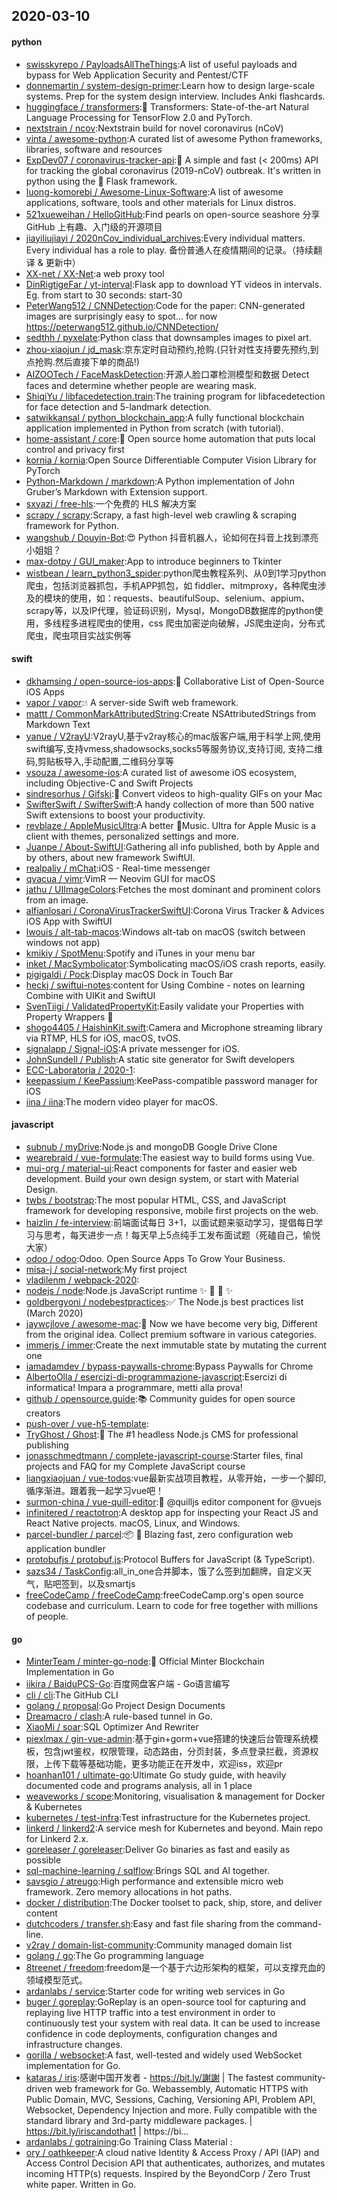 ## 2020-03-10

#### python
* [swisskyrepo / PayloadsAllTheThings](https://github.com/swisskyrepo/PayloadsAllTheThings):A list of useful payloads and bypass for Web Application Security and Pentest/CTF
* [donnemartin / system-design-primer](https://github.com/donnemartin/system-design-primer):Learn how to design large-scale systems. Prep for the system design interview. Includes Anki flashcards.
* [huggingface / transformers](https://github.com/huggingface/transformers):🤗
Transformers: State-of-the-art Natural Language Processing for TensorFlow 2.0 and PyTorch.
* [nextstrain / ncov](https://github.com/nextstrain/ncov):Nextstrain build for novel coronavirus (nCoV)
* [vinta / awesome-python](https://github.com/vinta/awesome-python):A curated list of awesome Python frameworks, libraries, software and resources
* [ExpDev07 / coronavirus-tracker-api](https://github.com/ExpDev07/coronavirus-tracker-api):🦠 A simple and fast (< 200ms) API for tracking the global coronavirus (2019-nCoV) outbreak. It's written in python using the
🍼
Flask framework.
* [luong-komorebi / Awesome-Linux-Software](https://github.com/luong-komorebi/Awesome-Linux-Software):A list of awesome applications, software, tools and other materials for Linux distros.
* [521xueweihan / HelloGitHub](https://github.com/521xueweihan/HelloGitHub):Find pearls on open-source seashore 分享 GitHub 上有趣、入门级的开源项目
* [jiayiliujiayi / 2020nCov_individual_archives](https://github.com/jiayiliujiayi/2020nCov_individual_archives):Every individual matters. Every individual has a role to play. 备份普通人在疫情期间的记录。（持续翻译 & 更新中）
* [XX-net / XX-Net](https://github.com/XX-net/XX-Net):a web proxy tool
* [DinRigtigeFar / yt-interval](https://github.com/DinRigtigeFar/yt-interval):Flask app to download YT videos in intervals. Eg. from start to 30 seconds: start-30
* [PeterWang512 / CNNDetection](https://github.com/PeterWang512/CNNDetection):Code for the paper: CNN-generated images are surprisingly easy to spot... for now https://peterwang512.github.io/CNNDetection/
* [sedthh / pyxelate](https://github.com/sedthh/pyxelate):Python class that downsamples images to pixel art.
* [zhou-xiaojun / jd_mask](https://github.com/zhou-xiaojun/jd_mask):京东定时自动预约,抢购.(只针对性支持要先预约,到点抢购.然后直接下单的商品!)
* [AIZOOTech / FaceMaskDetection](https://github.com/AIZOOTech/FaceMaskDetection):开源人脸口罩检测模型和数据 Detect faces and determine whether people are wearing mask.
* [ShiqiYu / libfacedetection.train](https://github.com/ShiqiYu/libfacedetection.train):The training program for libfacedetection for face detection and 5-landmark detection.
* [satwikkansal / python_blockchain_app](https://github.com/satwikkansal/python_blockchain_app):A fully functional blockchain application implemented in Python from scratch (with tutorial).
* [home-assistant / core](https://github.com/home-assistant/core):🏡
Open source home automation that puts local control and privacy first
* [kornia / kornia](https://github.com/kornia/kornia):Open Source Differentiable Computer Vision Library for PyTorch
* [Python-Markdown / markdown](https://github.com/Python-Markdown/markdown):A Python implementation of John Gruber’s Markdown with Extension support.
* [sxyazi / free-hls](https://github.com/sxyazi/free-hls):一个免费的 HLS 解决方案
* [scrapy / scrapy](https://github.com/scrapy/scrapy):Scrapy, a fast high-level web crawling & scraping framework for Python.
* [wangshub / Douyin-Bot](https://github.com/wangshub/Douyin-Bot):😍
Python 抖音机器人，论如何在抖音上找到漂亮小姐姐？
* [max-dotpy / GUI_maker](https://github.com/max-dotpy/GUI_maker):App to introduce beginners to Tkinter
* [wistbean / learn_python3_spider](https://github.com/wistbean/learn_python3_spider):python爬虫教程系列、从0到1学习python爬虫，包括浏览器抓包，手机APP抓包，如 fiddler、mitmproxy，各种爬虫涉及的模块的使用，如：requests、beautifulSoup、selenium、appium、scrapy等，以及IP代理，验证码识别，Mysql，MongoDB数据库的python使用，多线程多进程爬虫的使用，css 爬虫加密逆向破解，JS爬虫逆向，分布式爬虫，爬虫项目实战实例等

#### swift
* [dkhamsing / open-source-ios-apps](https://github.com/dkhamsing/open-source-ios-apps):📱
Collaborative List of Open-Source iOS Apps
* [vapor / vapor](https://github.com/vapor/vapor):💧
A server-side Swift web framework.
* [mattt / CommonMarkAttributedString](https://github.com/mattt/CommonMarkAttributedString):Create NSAttributedStrings from Markdown Text
* [yanue / V2rayU](https://github.com/yanue/V2rayU):V2rayU,基于v2ray核心的mac版客户端,用于科学上网,使用swift编写,支持vmess,shadowsocks,socks5等服务协议,支持订阅, 支持二维码,剪贴板导入,手动配置,二维码分享等
* [vsouza / awesome-ios](https://github.com/vsouza/awesome-ios):A curated list of awesome iOS ecosystem, including Objective-C and Swift Projects
* [sindresorhus / Gifski](https://github.com/sindresorhus/Gifski):🌈
Convert videos to high-quality GIFs on your Mac
* [SwifterSwift / SwifterSwift](https://github.com/SwifterSwift/SwifterSwift):A handy collection of more than 500 native Swift extensions to boost your productivity.
* [revblaze / AppleMusicUltra](https://github.com/revblaze/AppleMusicUltra):A better Music. Ultra for Apple Music is a client with themes, personalized settings and more.
* [Juanpe / About-SwiftUI](https://github.com/Juanpe/About-SwiftUI):Gathering all info published, both by Apple and by others, about new framework SwiftUI.
* [realpaliy / mChat](https://github.com/realpaliy/mChat):iOS - Real-time messenger
* [qvacua / vimr](https://github.com/qvacua/vimr):VimR — Neovim GUI for macOS
* [jathu / UIImageColors](https://github.com/jathu/UIImageColors):Fetches the most dominant and prominent colors from an image.
* [alfianlosari / CoronaVirusTrackerSwiftUI](https://github.com/alfianlosari/CoronaVirusTrackerSwiftUI):Corona Virus Tracker & Advices iOS App with SwiftUI
* [lwouis / alt-tab-macos](https://github.com/lwouis/alt-tab-macos):Windows alt-tab on macOS (switch between windows not app)
* [kmikiy / SpotMenu](https://github.com/kmikiy/SpotMenu):Spotify and iTunes in your menu bar
* [inket / MacSymbolicator](https://github.com/inket/MacSymbolicator):Symbolicating macOS/iOS crash reports, easily.
* [pigigaldi / Pock](https://github.com/pigigaldi/Pock):Display macOS Dock in Touch Bar
* [heckj / swiftui-notes](https://github.com/heckj/swiftui-notes):content for Using Combine - notes on learning Combine with UIKit and SwiftUI
* [SvenTiigi / ValidatedPropertyKit](https://github.com/SvenTiigi/ValidatedPropertyKit):Easily validate your Properties with Property Wrappers
👮
* [shogo4405 / HaishinKit.swift](https://github.com/shogo4405/HaishinKit.swift):Camera and Microphone streaming library via RTMP, HLS for iOS, macOS, tvOS.
* [signalapp / Signal-iOS](https://github.com/signalapp/Signal-iOS):A private messenger for iOS.
* [JohnSundell / Publish](https://github.com/JohnSundell/Publish):A static site generator for Swift developers
* [ECC-Laboratoria / 2020-1](https://github.com/ECC-Laboratoria/2020-1):
* [keepassium / KeePassium](https://github.com/keepassium/KeePassium):KeePass-compatible password manager for iOS
* [iina / iina](https://github.com/iina/iina):The modern video player for macOS.

#### javascript
* [subnub / myDrive](https://github.com/subnub/myDrive):Node.js and mongoDB Google Drive Clone
* [wearebraid / vue-formulate](https://github.com/wearebraid/vue-formulate):The easiest way to build forms using Vue.
* [mui-org / material-ui](https://github.com/mui-org/material-ui):React components for faster and easier web development. Build your own design system, or start with Material Design.
* [twbs / bootstrap](https://github.com/twbs/bootstrap):The most popular HTML, CSS, and JavaScript framework for developing responsive, mobile first projects on the web.
* [haizlin / fe-interview](https://github.com/haizlin/fe-interview):前端面试每日 3+1，以面试题来驱动学习，提倡每日学习与思考，每天进步一点！每天早上5点纯手工发布面试题（死磕自己，愉悦大家）
* [odoo / odoo](https://github.com/odoo/odoo):Odoo. Open Source Apps To Grow Your Business.
* [misa-j / social-network](https://github.com/misa-j/social-network):My first project
* [vladilenm / webpack-2020](https://github.com/vladilenm/webpack-2020):
* [nodejs / node](https://github.com/nodejs/node):Node.js JavaScript runtime
✨
🐢
🚀
✨
* [goldbergyoni / nodebestpractices](https://github.com/goldbergyoni/nodebestpractices):✅
The Node.js best practices list (March 2020)
* [jaywcjlove / awesome-mac](https://github.com/jaywcjlove/awesome-mac): Now we have become very big, Different from the original idea. Collect premium software in various categories.
* [immerjs / immer](https://github.com/immerjs/immer):Create the next immutable state by mutating the current one
* [iamadamdev / bypass-paywalls-chrome](https://github.com/iamadamdev/bypass-paywalls-chrome):Bypass Paywalls for Chrome
* [AlbertoOlla / esercizi-di-programmazione-javascript](https://github.com/AlbertoOlla/esercizi-di-programmazione-javascript):Esercizi di informatica! Impara a programmare, metti alla prova!
* [github / opensource.guide](https://github.com/github/opensource.guide):📚
Community guides for open source creators
* [push-over / vue-h5-template](https://github.com/push-over/vue-h5-template):
* [TryGhost / Ghost](https://github.com/TryGhost/Ghost):👻
The #1 headless Node.js CMS for professional publishing
* [jonasschmedtmann / complete-javascript-course](https://github.com/jonasschmedtmann/complete-javascript-course):Starter files, final projects and FAQ for my Complete JavaScript course
* [liangxiaojuan / vue-todos](https://github.com/liangxiaojuan/vue-todos):vue最新实战项目教程，从零开始，一步一个脚印,循序渐进。跟着我一起学习vue吧！
* [surmon-china / vue-quill-editor](https://github.com/surmon-china/vue-quill-editor):🍡
@quilljs editor component for @vuejs
* [infinitered / reactotron](https://github.com/infinitered/reactotron):A desktop app for inspecting your React JS and React Native projects. macOS, Linux, and Windows.
* [parcel-bundler / parcel](https://github.com/parcel-bundler/parcel):📦
🚀
Blazing fast, zero configuration web application bundler
* [protobufjs / protobuf.js](https://github.com/protobufjs/protobuf.js):Protocol Buffers for JavaScript (& TypeScript).
* [sazs34 / TaskConfig](https://github.com/sazs34/TaskConfig):all_in_one合并脚本，饿了么签到加翻牌，自定义天气，贴吧签到，以及smartjs
* [freeCodeCamp / freeCodeCamp](https://github.com/freeCodeCamp/freeCodeCamp):freeCodeCamp.org's open source codebase and curriculum. Learn to code for free together with millions of people.

#### go
* [MinterTeam / minter-go-node](https://github.com/MinterTeam/minter-go-node):🚀
Official Minter Blockchain Implementation in Go
* [iikira / BaiduPCS-Go](https://github.com/iikira/BaiduPCS-Go):百度网盘客户端 - Go语言编写
* [cli / cli](https://github.com/cli/cli):The GitHub CLI
* [golang / proposal](https://github.com/golang/proposal):Go Project Design Documents
* [Dreamacro / clash](https://github.com/Dreamacro/clash):A rule-based tunnel in Go.
* [XiaoMi / soar](https://github.com/XiaoMi/soar):SQL Optimizer And Rewriter
* [piexlmax / gin-vue-admin](https://github.com/piexlmax/gin-vue-admin):基于gin+gorm+vue搭建的快速后台管理系统模板，包含jwt鉴权，权限管理，动态路由，分页封装，多点登录拦截，资源权限，上传下载等基础功能，更多功能正在开发中，欢迎iss，欢迎pr
* [hoanhan101 / ultimate-go](https://github.com/hoanhan101/ultimate-go):Ultimate Go study guide, with heavily documented code and programs analysis, all in 1 place
* [weaveworks / scope](https://github.com/weaveworks/scope):Monitoring, visualisation & management for Docker & Kubernetes
* [kubernetes / test-infra](https://github.com/kubernetes/test-infra):Test infrastructure for the Kubernetes project.
* [linkerd / linkerd2](https://github.com/linkerd/linkerd2):A service mesh for Kubernetes and beyond. Main repo for Linkerd 2.x.
* [goreleaser / goreleaser](https://github.com/goreleaser/goreleaser):Deliver Go binaries as fast and easily as possible
* [sql-machine-learning / sqlflow](https://github.com/sql-machine-learning/sqlflow):Brings SQL and AI together.
* [savsgio / atreugo](https://github.com/savsgio/atreugo):High performance and extensible micro web framework. Zero memory allocations in hot paths.
* [docker / distribution](https://github.com/docker/distribution):The Docker toolset to pack, ship, store, and deliver content
* [dutchcoders / transfer.sh](https://github.com/dutchcoders/transfer.sh):Easy and fast file sharing from the command-line.
* [v2ray / domain-list-community](https://github.com/v2ray/domain-list-community):Community managed domain list
* [golang / go](https://github.com/golang/go):The Go programming language
* [8treenet / freedom](https://github.com/8treenet/freedom):freedom是一个基于六边形架构的框架，可以支撑充血的领域模型范式。
* [ardanlabs / service](https://github.com/ardanlabs/service):Starter code for writing web services in Go
* [buger / goreplay](https://github.com/buger/goreplay):GoReplay is an open-source tool for capturing and replaying live HTTP traffic into a test environment in order to continuously test your system with real data. It can be used to increase confidence in code deployments, configuration changes and infrastructure changes.
* [gorilla / websocket](https://github.com/gorilla/websocket):A fast, well-tested and widely used WebSocket implementation for Go.
* [kataras / iris](https://github.com/kataras/iris):感谢中国开发者 - https://bit.ly/謝謝 | The fastest community-driven web framework for Go. Webassembly, Automatic HTTPS with Public Domain, MVC, Sessions, Caching, Versioning API, Problem API, Websocket, Dependency Injection and more. Fully compatible with the standard library and 3rd-party middleware packages. | https://bit.ly/iriscandothat1 | https://bi…
* [ardanlabs / gotraining](https://github.com/ardanlabs/gotraining):Go Training Class Material :
* [ory / oathkeeper](https://github.com/ory/oathkeeper):A cloud native Identity & Access Proxy / API (IAP) and Access Control Decision API that authenticates, authorizes, and mutates incoming HTTP(s) requests. Inspired by the BeyondCorp / Zero Trust white paper. Written in Go.
